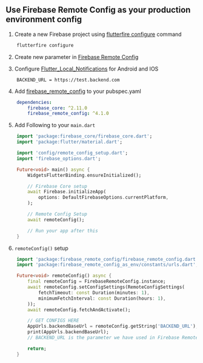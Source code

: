 ## Use Firebase Remote Config as your production environment config

1. Create a new Firebase project using [flutterfire configure](https://firebase.google.com/docs/flutter/setup?platform=android) command
```bash
    flutterfire configure
```

2. Create new parameter in [Firebase Remote Config](https://console.firebase.google.com/)

3. Configure [Flutter_Local_Notifications](https://pub.dev/packages/flutter_local_notifications) for Android and IOS
```EG
    BACKEND_URL = https://test.backend.com
```

4. Add [firebase_remote_config](https://pub.dev/packages/firebase_remote_config) to your pubspec.yaml
```yaml
    dependencies:
        firebase_core: ^2.11.0
        firebase_remote_config: ^4.1.0
```

5. Add Following to your `main.dart`
```dart
    import 'package:firebase_core/firebase_core.dart';
    import 'package:flutter/material.dart';

    import 'config/remote_config_setup.dart';
    import 'firebase_options.dart';

    Future<void> main() async {
        WidgetsFlutterBinding.ensureInitialized();

        // Firebase Core setup
        await Firebase.initializeApp(
            options: DefaultFirebaseOptions.currentPlatform,
        );

        // Remote Config Setup
        await remoteConfig();

        // Run your app after this
    }
```

6. `remoteConfig()` setup
```dart
    import 'package:firebase_remote_config/firebase_remote_config.dart';
    import 'package:firebase_remote_config_as_env/constants/urls.dart';

    Future<void> remoteConfig() async {
        final remoteConfig = FirebaseRemoteConfig.instance;
        await remoteConfig.setConfigSettings(RemoteConfigSettings(
            fetchTimeout: const Duration(minutes: 1),
            minimumFetchInterval: const Duration(hours: 1),
        ));
        await remoteConfig.fetchAndActivate();

        // GET CONFIGS HERE
        AppUrls.backendBaseUrl = remoteConfig.getString('BACKEND_URL');
        print(AppUrls.backendBaseUrl);
        // BACKEND_URL is the parameter we have used in Firebase Remote Config

        return;
    }
```



